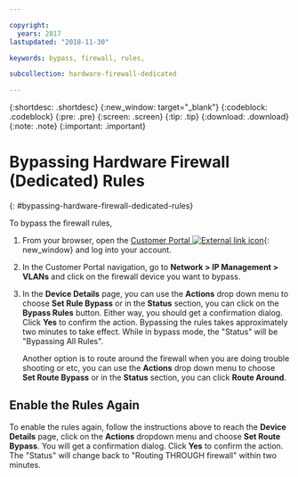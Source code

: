 ```yaml
---

copyright:
  years: 2017
lastupdated: "2018-11-30"

keywords: bypass, firewall, rules,

subcollection: hardware-firewall-dedicated

---
```


{:shortdesc: .shortdesc}
{:new_window: target="_blank"}
{:codeblock: .codeblock}
{:pre: .pre}
{:screen: .screen}
{:tip: .tip}
{:download: .download}
{:note: .note}
{:important: .important}

# Bypassing Hardware Firewall (Dedicated) Rules
{: #bypassing-hardware-firewall-dedicated-rules}

To bypass the firewall rules,

1. From your browser, open the [Customer Portal ![External link icon](../../icons/launch-glyph.svg "External link icon")](https://control.softlayer.com/){: new_window} and log into your account.
2. In the Customer Portal navigation, go to **Network > IP Management > VLANs** and click on the firewall device you want to bypass.
3. In the **Device Details** page, you can use the **Actions** drop down menu to choose **Set Rule Bypass** or in the **Status** section, you can click on the **Bypass Rules** button. Either way, you should get a confirmation dialog. Click **Yes** to confirm the action. Bypassing the rules takes approximately two minutes to take effect. While in bypass mode, the "Status" will be "Bypassing All Rules".

	Another option is to route around the firewall when you are doing trouble shooting or etc, you can use the **Actions** drop down menu to choose **Set Route Bypass** or in the **Status** section, you can click **Route Around**.

## Enable the Rules Again

To enable the rules again, follow the instructions above to reach the **Device Details** page, click on the **Actions** dropdown menu and choose **Set Route Bypass**. You will get a confirmation dialog. Click **Yes** to confirm the action. The "Status" will change back to "Routing THROUGH firewall" within two minutes.
